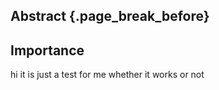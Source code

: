 ## Abstract {.page_break_before}

## Importance

hi it is just a test for me whether it works or not